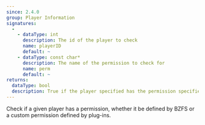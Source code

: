 ```yaml
---
since: 2.4.0
group: Player Information
signatures:
  -
    - dataType: int
      description: The id of the player to check
      name: playerID
      default: ~
    - dataType: const char*
      description: The name of the permission to check for
      name: perm
      default: ~
returns:
  dataType: bool
  description: True if the player specified has the permission specified
---
```


Check if a given player has a permission, whether it be defined by BZFS or a custom permission defined by plug-ins.
